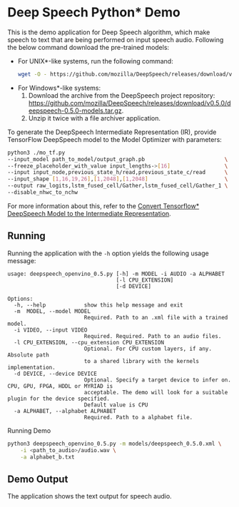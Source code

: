 Deep Speech Python* Demo
===============================

This is the demo application for Deep Speech algorithm, which make speech to text that are being performed on input speech audio.
Following the below command download the pre-trained models:
 - For UNIX*-like systems, run the following command:
    ```sh
    wget -O - https://github.com/mozilla/DeepSpeech/releases/download/v0.5.0/deepspeech-0.5.0-models.tar.gz | tar xvfz -
    ```
 - For Windows*-like systems:
    1. Download the archive from the DeepSpeech project repository: https://github.com/mozilla/DeepSpeech/releases/download/v0.5.0/deepspeech-0.5.0-models.tar.gz.
    2. Unzip it twice with a file archiver application.

To generate the DeepSpeech Intermediate Representation (IR), provide TensorFlow DeepSpeech model to the Model Optimizer with parameters:

```sh
python3 ./mo_tf.py
--input_model path_to_model/output_graph.pb                         \
--freeze_placeholder_with_value input_lengths->[16]                 \
--input input_node,previous_state_h/read,previous_state_c/read      \
--input_shape [1,16,19,26],[1,2048],[1,2048]                        \
--output raw_logits,lstm_fused_cell/Gather,lstm_fused_cell/Gather_1 \ 
--disable_nhwc_to_nchw
```

For more information about this, refer to the [Convert Tensorflow* DeepSpeech Model to the Intermediate Representation](https://docs.openvinotoolkit.org/latest/_docs_MO_DG_prepare_model_convert_model_tf_specific_Convert_DeepSpeech_From_Tensorflow.html).

Running
-------
Running the application with the `-h` option yields the following usage message:

```
usage: deepspeech_openvino_0.5.py [-h] -m MODEL -i AUDIO -a ALPHABET
                                  [-l CPU_EXTENSION] 
                                  [-d DEVICE]

Options:
  -h, --help            show this help message and exit
  -m  MODEL, --model MODEL
                        Required. Path to an .xml file with a trained model.
  -i VIDEO, --input VIDEO
                        Required. Required. Path to an audio files.
  -l CPU_EXTENSION, --cpu_extension CPU_EXTENSION
                        Optional. For CPU custom layers, if any. Absolute path
                        to a shared library with the kernels implementation.
  -d DEVICE, --device DEVICE
                        Optional. Specify a target device to infer on. CPU, GPU, FPGA, HDDL or MYRIAD is
                        acceptable. The demo will look for a suitable plugin for the device specified.
                        Default value is CPU
  -a ALPHABET, --alphabet ALPHABET
                        Required. Path to a alphabet file.
```

Running Demo

```bash
python3 deepspeech_openvino_0.5.py -m models/deepspeech_0.5.0.xml \
    -i <path_to_audio>/audio.wav \
    -a alphabet_b.txt
```

Demo Output
------------
The application shows the text output for speech audio.
